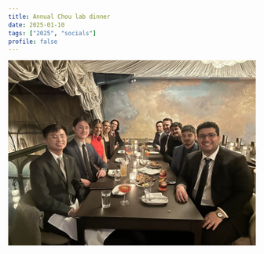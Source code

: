 ```yaml
---
title: Annual Chou lab dinner
date: 2025-01-10
tags: ["2025", "socials"]
profile: false
---
```



![screen reader text](featured.jpg)
